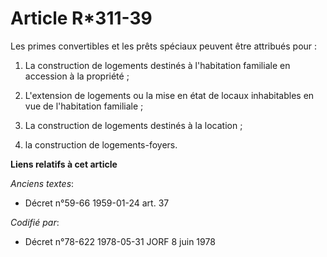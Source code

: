 # Article R*311-39

Les primes convertibles et les prêts spéciaux peuvent être attribués pour :

1. La construction de logements destinés à l'habitation familiale en accession à la propriété ;

2. L'extension de logements ou la mise en état de locaux inhabitables en vue de l'habitation familiale ;

3. La construction de logements destinés à la location ;

4. la construction de logements-foyers.

**Liens relatifs à cet article**

_Anciens textes_:

  - Décret n°59-66 1959-01-24 art. 37

_Codifié par_:

  - Décret n°78-622 1978-05-31 JORF 8 juin 1978
